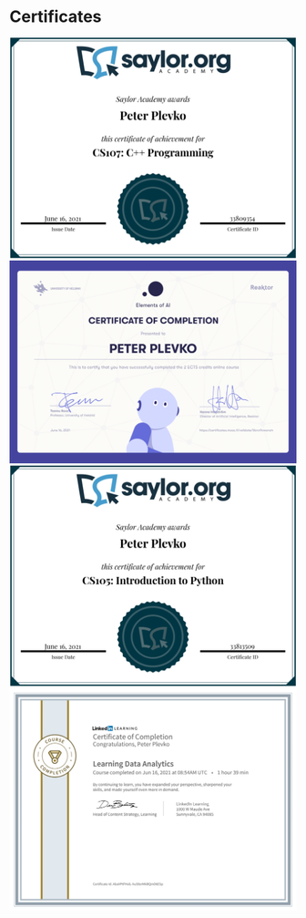# Certificates
![C++ Programming](https://github.com/PeterPlevko/Certificates/blob/main/C%2B%2B%20Programming.png)
![Elements of ai](https://github.com/PeterPlevko/Certificates/blob/main/Elements%20of%20ai.png)
![Introduction to python](https://github.com/PeterPlevko/Certificates/blob/main/Introduction%20to%20python.png)
![Learning data analytics](https://github.com/PeterPlevko/Certificates/blob/main/Learning%20data%20analytics.png)
